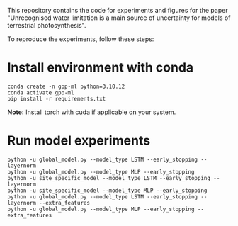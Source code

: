 
This repository contains the code for experiments and figures for the paper "Unrecognised water limitation is a main source of uncertainty for
models of terrestrial photosynthesis".

To reproduce the experiments, follow these steps:

# Install environment with conda
```
conda create -n gpp-ml python=3.10.12
conda activate gpp-ml
pip install -r requirements.txt
```

**Note:** Install torch with cuda if applicable on your system.

# Run model experiments
```
python -u global_model.py --model_type LSTM --early_stopping --layernorm
python -u global_model.py --model_type MLP --early_stopping
python -u site_specific_model --model_type LSTM --early_stopping --layernorm
python -u site_specific_model --model_type MLP --early_stopping
python -u global_model.py --model_type LSTM --early_stopping --layernorm --extra_features
python -u global_model.py --model_type MLP --early_stopping --extra_features
```
